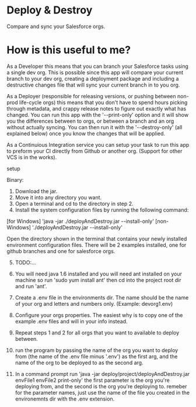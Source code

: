 # Deploy & Destroy #

Compare and sync your Salesforce orgs. 
	
# How is this useful to me? #

As a Developer this means that you can branch your Salesforce tasks using a single dev org. This is possible since this app will compare your current branch to your dev org, creating a deployment package and including a destructive changes file that will sync your current branch in to you org.

As a Deployer (responsible for releasing versions, or pushing between non-prod life-cycle orgs) this means that you don't have to spend hours picking through metadata, and crappy release notes to figure out exactly what has changed. You can run this app with the '--print-only' option and it will show you the differences between to orgs, or between a branch and an org without actually syncing. You can then run it with the '--destroy-only' (all explained below) once you know the changes that will be applied.

As a Continuious Integration service you can setup your task to run this app to preform your CI directly from Github or another org. (Support for other VCS is in the works).

setup

Binary:
1. Download the jar.
2. Move it into any directory you want.
3. Open a terminal and cd to the directory in step 2.
4. Install the system configuration files by running the following command: 

[for Windows] 'java -jar ./deployAndDestroy.jar --install-only'
[non-Windows] './deployAndDestroy.jar --install-only'

Open the directory shown in the terminal that contains your newly installed environment configuration files. There will be 2 examples installed, one for github branches and one for salesforce orgs.

5. TODO:...

1. You will need java 1.6 installed and you will need ant installed on your machine so run 'sudo yum install ant' then cd into the project root dir and run 'ant'.

1. Create a .env file in the environments dir. The name should be the name of your org and letters and numbers only. (Example: devorg1.env)

2. Configure your orgs properties. The easiest why is to copy one of the example .env files and will in your info instead.

3. Repeat steps 1 and 2 for all orgs that you want to available to deploy between.

4. run the program by passing the name of the org you want to deploy from (the name of the .env file minus '.env') as the first arg, and the name of the org to be deployed to as the second arg.

5. In a command prompt run 'java -jar deploy/project/deployAndDestroy.jar envFile1 envFile2 print-only' the first parameter is the org you're deploying from, and the second is the org you're deploying to. remeber for the parameter names,  just use the name of the file you created in the environemnts dir with the .env extension.